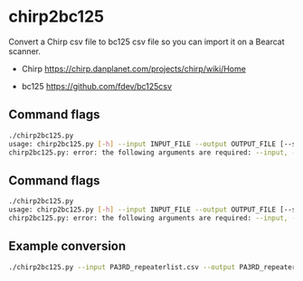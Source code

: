 # chirp2bc125

Convert a Chirp csv file to bc125 csv file so you can import it on a Bearcat scanner.

- Chirp <https://chirp.danplanet.com/projects/chirp/wiki/Home>

- bc125 <https://github.com/fdev/bc125csv>

## Command flags

```bash
./chirp2bc125.py                                                   
usage: chirp2bc125.py [-h] --input INPUT_FILE --output OUTPUT_FILE [--start-number START_NUMBER]
chirp2bc125.py: error: the following arguments are required: --input, --output
```

## Command flags

```bash
./chirp2bc125.py                                                   
usage: chirp2bc125.py [-h] --input INPUT_FILE --output OUTPUT_FILE [--start-number START_NUMBER]
chirp2bc125.py: error: the following arguments are required: --input, --output
```

## Example conversion

```bash
./chirp2bc125.py --input PA3RD_repeaterlist.csv --output PA3RD_repeaterlist_bc125.csv
```
